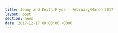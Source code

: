 ```yaml
---
title: Jenny and Keith Fryer - February/March 2017
layout: post
section: news
date: 2017-12-17 00:00:00 +0000
---
```

